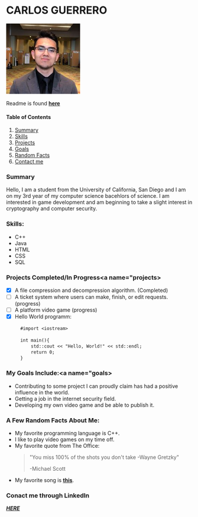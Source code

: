 # CARLOS GUERRERO 

![](userimg.jpg)

Readme is found [**here**](/README.md)


#### **Table of Contents**
1. [Summary](#summary)
2. [Skills](#skills)
3. [Projects](#projects)
4. [Goals](#goals)
5. [Random Facts](#facts)
6. [Contact me](#contact)

### **Summary**<a name="summary"></a>
Hello, I am a student from the University of California, San Diego and I am on my 3rd year of my computer science bacehlors of science. I am interested in game development and am beginning to take a slight interest in cryptography and computer security.

### **Skills:**<a name="skills"></a>
* C++
* Java
* HTML
* CSS
* SQL

### **Projects Completed/In Progress**<a name="projects></a>
- [x] A file compression and decompression algorithm. (Completed)
- [ ] A ticket system where users can make, finish, or edit requests. (progress)
- [ ] A platform video game (progress)
- [x] Hello World programm:
  ``` 
    #import <iostream>

    int main(){
        std::cout << "Hello, World!" << std::endl;
        return 0;
    }

### **My Goals Include:**<a name="goals></a>
* Contributing to some project I can proudly claim has had a positive influence in the world.
* Getting a job in the internet security field.
* Developing my own video game and be able to publish it.

### **A Few Random Facts About Me:**<a name="facts"></a>
* My favorite programming language is C++.
* I like to play video games on my time off. 
* My favorite quote from The Office: 
  > "You miss 100% of the shots you don't take 
  >     -Wayne Gretzky"
  > 
  >    -Michael Scott
* My favorite song is
[**this**](https://youtu.be/dQw4w9WgXcQ).

### **Conact me through LinkedIn** 
[***HERE***](www.linkedin.com/in/carlos-guerrero-747b9317b
)